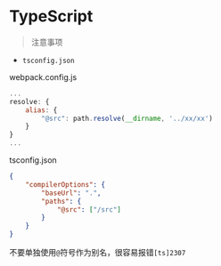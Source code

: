 #  TypeScript

> 注意事项

* `tsconfig.json` 

webpack.config.js
```js
...
resolve: {
    alias: {
        "@src": path.resolve(__dirname, '../xx/xx')
    }
}
...
```

tsconfig.json
```json
{
    "compilerOptions": {
        "baseUrl": ".",
        "paths": {
            "@src": ["/src"]
        }
    }
}
```

不要单独使用`@`符号作为别名，很容易报错`[ts]2307`
